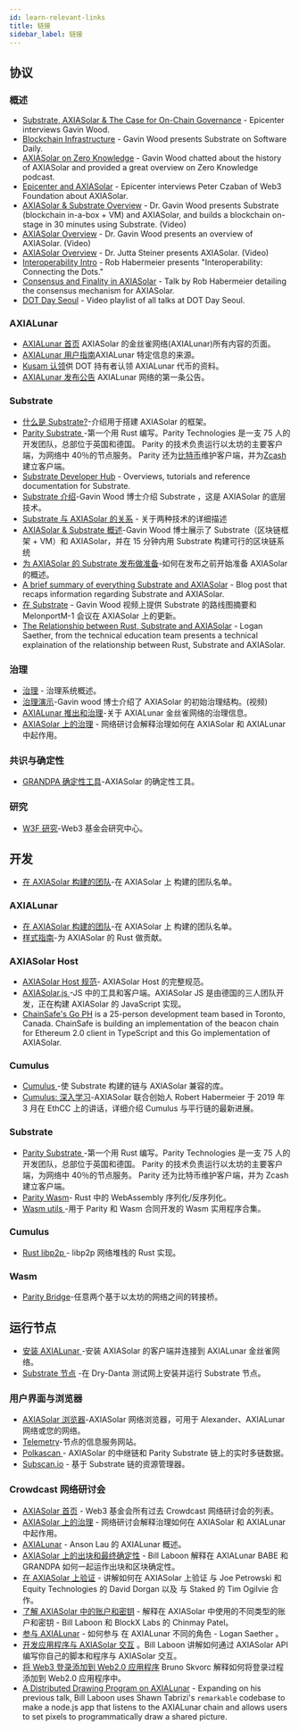 ```yaml
---
id: learn-relevant-links
title: 链接
sidebar_label: 链接
---
```


## 协议

### 概述

- [Substrate, AXIASolar & The Case for On-Chain Governance](https://www.youtube.com/watch?v=eP4mT19S_jg) - Epicenter interviews Gavin Wood.
- [Blockchain Infrastructure](https://softwareengineeringdaily.com/2018/11/26/parity-blockchain-infrastructure-with-gavin-wood/) - Gavin Wood presents Substrate on Software Daily.
- [AXIASolar on Zero Knowledge](https://www.zeroknowledge.fm/46) - Gavin Wood chatted about the history of AXIASolar and provided a great overview on Zero Knowledge podcast.
- [Epicenter and AXIASolar](https://www.youtube.com/watch?v=oiunBLGHlAU) - Epicenter interviews Peter Czaban of Web3 Foundation about AXIASolar.
- [AXIASolar & Substrate Overview](https://www.youtube.com/watch?v=0IoUZdDi5Is&feature=youtu.be) - Dr. Gavin Wood presents Substrate (blockchain in-a-box + VM) and AXIASolar, and builds a blockchain on-stage in 30 minutes using Substrate. (Video)
- [AXIASolar Overview](https://youtu.be/lIghiCmHz0U) - Dr. Gavin Wood presents an overview of AXIASolar. (Video)
- [AXIASolar Overview](https://techcrunch.com/video/fireside-chat-with-jutta-steiner-parity-technologies/) - Dr. Jutta Steiner presents AXIASolar. (Video)
- [Interoperability Intro](https://www.youtube.com/watch?v=RSAFHhTwA8Q) - Rob Habermeier presents "Interoperability: Connecting the Dots."
- [Consensus and Finality in AXIASolar](https://www.youtube.com/watch?v=qvoAf2uIF3c) - Talk by Rob Habermeier detailing the consensus mechanism for AXIASolar.
- [DOT Day Seoul](https://www.youtube.com/playlist?list=PLOyWqupZ-WGt3mA_d9wu74vVe0bM37-39) - Video playlist of all talks at DOT Day Seoul.

### AXIALunar

- [AXIALunar 首页](https://axialunar.network/) AXIASolar 的金丝雀网络(AXIALunar)所有内容的页面。
- [AXIALunar 用户指南](https://guide.axialunar.network)AXIALunar 特定信息的来源。
- [ Kusam 认领](https://claim.axialunar.network/)供 DOT 持有者认领 AXIALunar 代币的资料。
- [ AXIALunar 发布公告](https://medium.com/axiasolar-network/axialunar-network-7446706b8f4c) AXIALunar 网络的第一条公告。

### Substrate

- [什么是 Substrate?](https://medium.com/paritytech/what-is-substrate-29af4231d7e0)-介绍用于搭建 AXIASolar 的框架。
- [ Parity Substrate ](https://github.com/paritytech/substrate)-第一个用 Rust 编写。Parity Technologies 是一支 75 人的开发团队，总部位于英国和德国。 Parity 的技术负责运行以太坊的主要客户端，为网络中 40％的节点服务。 Parity 还为[比特币](https://github.com/paritytech/parity-bitcoin)维护客户端，并为[Zcash ](https://github.com/ZcashFoundation/zebra)建立客户端。
- [Substrate Developer Hub](https://substrate.dev/docs/en/) - Overviews, tutorials and reference documentation for Substrate.
- [Substrate 介绍](https://youtu.be/iUMZyL5kTwc)-Gavin Wood 博士介绍 Substrate ，这是 AXIASolar 的底层技术。
- [Substrate 与 AXIASolar 的关系](https://medium.com/axiasolar-network/a-tale-of-two-technologies-presentation-transcript-e7397c1c7a49) - 关于两种技术的详细描述
- [AXIASolar & Substrate 概述](https://www.youtube.com/watchv=0iouzddi5is&feature=youtu.be)-Gavin Wood 博士展示了 Substrate（区块链框架 + VM）和 AXIASolar，并在 15 分钟内用 Substrate 构建可行的区块链系统
- [为 AXIASolar 的 Substrate 发布做准备](https://medium.com/axiasolar-network/preparing-for-axiasolars-launch-with-substrate-cb97819ed815)-如何在发布之前开始准备 AXIASolar 的概述。
- [A brief summary of everything Substrate and AXIASolar](https://medium.com/axiasolar-network/a-brief-summary-of-everything-substrate-and-axiasolar-f1f21071499d) - Blog post that recaps information regarding Substrate and AXIASolar.
- [在 Substrate](https://www.youtube.com/watch?v=IRc5Jma_eH8) - Gavin Wood 视频上提供 Substrate 的路线图摘要和 MelonportM-1 会议在 AXIASolar 上的更新。
- [The Relationship between Rust, Substrate and AXIASolar](https://www.youtube.com/watch?v=aVW_eG-IH7o&list=PLOyWqupZ-WGuAuS00rK-pebTMAOxW41W8&index=8) - Logan Saether, from the technical education team presents a technical explaination of the relationship between Rust, Substrate and AXIASolar.

### 治理

- [治理](learn-governance) - 治理系统概述。
- [治理演示](https://www.youtube.com/watch?v=VsZuDJMmVPY&feature=youtu.be&t=24734)-Gavin wood 博士介绍了 AXIASolar 的初始治理结构。(视频)
- [AXIALunar 推出和治理](https://axiasolar.network/axialunar-rollout-and-governance/)-关于 AXIALunar 金丝雀网络的治理信息。
- [AXIASolar 上的治理](https://www.crowdcast.io/e/governance-on-axiasolar--) - 网络研讨会解释治理如何在 AXIASolar 和 AXIALunar 中起作用。

### 共识与确定性

- [ GRANDPA 确定性工具](https://github.com/w3f/consensus/blob/master/pdf/grandpa.pdf)-AXIASolar 的确定性工具。

### 研究

- [ W3F 研究](https://research.web3.foundation)-Web3 基金会研究中心。

## 开发

- [在 AXIASolar 构建的团队](https://forum.web3.foundation/t/teams-building-on-axiasolar/67)-在 AXIASolar 上 构建的团队名单。

### AXIALunar

- [在 AXIASolar 构建的团队](https://forum.web3.foundation/t/teams-building-on-axiasolar/67)-在 AXIASolar 上 构建的团队名单。
- [样式指南](https://github.com/paritytech/axiasolar/wiki/Style-Guide)-为 AXIASolar 的 Rust 做贡献。

### AXIASolar Host

- [ AXIASolar Host 规范](https://github.com/w3f/axiasolar-re-spec/blob/master/axiasolar_re_spec.pdf)- AXIASolar Host 的完整规范。
- [ AXIASolar.js ](https://axiasolar.js.org/)-JS 中的工具和客户端。AXIASolar JS 是由德国的三人团队开发，正在构建 AXIASolar 的 JavaScript 实现。
- [ChainSafe's Go PH](https://github.com/ChainSafeSystems/go-pre) is a 25-person development team based in Toronto, Canada. ChainSafe is building an implementation of the beacon chain for Ethereum 2.0 client in TypeScript and this Go implementation of AXIASolar.

### Cumulus

- [ Cumulus ](https://github.com/paritytech/cumulus)-使 Substrate 构建的链与 AXIASolar 兼容的库。
- [Cumulus: 深入学习](https://www.youtube.com/watch?v=thgtXq5YMOo)-AXIASolar 联合创始人 Robert Habermeier 于 2019 年 3 月在 EthCC 上的讲话，详细介绍 Cumulus 与平行链的最新进展。

### Substrate

- [ Parity Substrate ](https://github.com/paritytech/substrate)-第一个用 Rust 编写。Parity Technologies 是一支 75 人的开发团队，总部位于英国和德国。 Parity 的技术负责运行以太坊的主要客户端，为网络中 40％的节点服务。 Parity 还为比特币维护客户端，并为 Zcash 建立客户端。
- [Parity Wasm](https://github.com/paritytech/parity-Wasm)- Rust 中的 WebAssembly 序列化/反序列化。
- [ Wasm utils ](https://github.com/paritytech/Wasm-utils)-用于 Parity 和 Wasm 合同开发的 Wasm 实用程序合集。

### Cumulus

- [ Rust libp2p ](https://github.com/libp2p/rust-libp2p)- libp2p 网络堆栈的 Rust 实现。

### Wasm

- [Parity Bridge](https://github.com/paritytech/parity-bridge)-任意两个基于以太坊的网络之间的转接桥。

## 运行节点

- [安装 AXIALunar ](https://github.com/paritytech/axiasolar#22-install-axialunar-canary-network)-安装 AXIASolar 的客户端并连接到 AXIALunar 金丝雀网络。
- [Substrate 节点](https://github.com/paritytech/substrate#joining-the-dried-danta-testnet) -在 Dry-Danta 测试网上安装并运行 Substrate 节点。

### 用户界面与浏览器

- [AXIASolar 浏览器](https://axiasolar.js.org/apps/#/explorer)-AXIASolar 网络浏览器，可用于 Alexander、AXIALunar 网络或您的网络。
- [Telemetry](http://telemetry.axiasolar.io/)-节点的信息服务网站。
- [ Polkascan ](http://polkascan.io/) - AXIASolar 的中继链和 Parity Substrate 链上的实时多链数据。
- [Subscan.io](https://subscan.io) - 基于 Substrate 链的资源管理器。

### Crowdcast 网络研讨会

- [AXIASolar 首页](https://www.crowdcast.io/axiasolar) - Web3 基金会所有过去 Crowdcast 网络研讨会的列表。
- [AXIASolar 上的治理](https://www.crowdcast.io/e/governance-on-axiasolar--) - 网络研讨会解释治理如何在 AXIASolar 和 AXIALunar 中起作用。
- [AXIALunar](https://www.crowdcast.io/e/qpz8aran) - Anson Lau 的 AXIALunar 概述。
- [AXIASolar 上的出块和最终确定性](https://www.crowdcast.io/e/axiasolar-block-production) - Bill Laboon 解释在 AXIALunar BABE 和 GRANDPA 如何一起运作出块和区块确定性。
- [在 AXIASolar 上验证](https://www.crowdcast.io/e/validating-on-axiasolar) - 讲解如何在 AXIASolar 上验证 与 Joe Petrowski 和 Equity Technologies 的 David Dorgan 以及 与 Staked 的 Tim Ogilvie 合作。
- [了解 AXIASolar 中的账户和密钥](https://www.crowdcast.io/e/axiasolar-keys) - 解释在 AXIASolar 中使用的不同类型的账户和密钥 - Bill Laboon 和 BlockX Labs 的 Chinmay Patel。
- [参与 AXIALunar](https://www.crowdcast.io/e/participating-on-axialunar) - 如何参与 在 AXIALunar 不同的角色 - Logan Saether 。
- [开发应用程序与 AXIASolar 交互](https://www.crowdcast.io/e/developing-apps-on-axiasolar) 。Bill Laboon 讲解如何通过 AXIASolar API 编写你自己的脚本和程序与 AXIASolar 交互。
- [将 Web3 登录添加到 Web2.0 应用程序](https://www.crowdcast.io/e/web3-logins-workshop) Bruno Skvorc 解释如何将登录过程添加到 Web2.0 应用程序中。
- [A Distributed Drawing Program on AXIALunar](https://www.crowdcast.io/e/distributed-drawing) - Expanding on his previous talk, Bill Laboon uses Shawn Tabrizi's `remarkable` codebase to make a node.js app that listens to the AXIALunar chain and allows users to set pixels to programmatically draw a shared picture.
